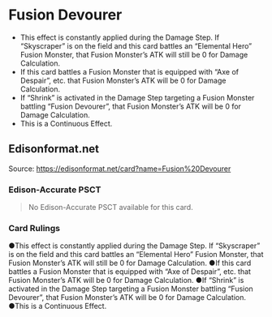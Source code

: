 # Fusion Devourer

*   This effect is constantly applied during the Damage Step. If “Skyscraper” is on the field and this card battles an “Elemental Hero” Fusion Monster, that Fusion Monster’s ATK will still be 0 for Damage Calculation.
*   If this card battles a Fusion Monster that is equipped with “Axe of Despair”, etc. that Fusion Monster’s ATK will be 0 for Damage Calculation.
*   If “Shrink” is activated in the Damage Step targeting a Fusion Monster battling “Fusion Devourer”, that Fusion Monster’s ATK will be 0 for Damage Calculation.
*   This is a Continuous Effect.

## Edisonformat.net

Source: https://edisonformat.net/card?name=Fusion%20Devourer

### Edison-Accurate PSCT

> No Edison-Accurate PSCT available for this card.

### Card Rulings

●This effect is constantly applied during the Damage Step. If “Skyscraper” is on the field and this card battles an “Elemental Hero” Fusion Monster, that Fusion Monster’s ATK will still be 0 for Damage Calculation.
●If this card battles a Fusion Monster that is equipped with “Axe of Despair”, etc. that Fusion Monster’s ATK will be 0 for Damage Calculation.
●If “Shrink” is activated in the Damage Step targeting a Fusion Monster battling “Fusion Devourer”, that Fusion Monster’s ATK will be 0 for Damage Calculation.
●This is a Continuous Effect.
            
